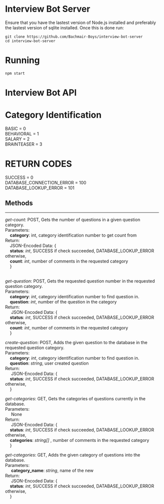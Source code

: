 # Interview Bot Server

Ensure that you have the lastest version of Node.js installed and preferably the lastest version of sqlite installed. Once this is done run:
```
git clone https://github.com/Bachmair-Boys/interview-bot-server
cd interview-bot-server
```

# Running

```
npm start
```

# Interview Bot API

# Category Identification
BASIC = 0 <br>
BEHAVIORAL = 1<br>
SALARY = 2<br>
BRAINTEASER = 3<br>

# RETURN CODES
SUCCESS = 0<br>
DATABASE_CONNECTION_ERROR = 100<br>
DATABASE_LOOKUP_ERROR = 101<br>

## Methods
---
_get-count_: POST, Gets the number of questions in a given question category.<br>
Parameters:<br>
&nbsp;&nbsp;&nbsp;&nbsp;**category**: int, category identification number to get count from<br>
Return:<br>
&nbsp;&nbsp;&nbsp;&nbsp;JSON-Encoded Data: {<br>
&nbsp;&nbsp;&nbsp;&nbsp;**status**: _int_, SUCCESS if check succeeded, DATABASE_LOOKUP_ERROR otherwise,<br>
&nbsp;&nbsp;&nbsp;&nbsp;**count**: _int_, number of comments in the requested category<br>
&nbsp;&nbsp;&nbsp;&nbsp;}<br>
<br>

_get-question_: POST, Gets the requested question number in the requested question category.<br>
Parameters:<br>
&nbsp;&nbsp;&nbsp;&nbsp;**category**: _int_, category identification number to find question in.<br>
&nbsp;&nbsp;&nbsp;&nbsp;**question**: _int_, number of the question in the category<br>
Return: <br>
&nbsp;&nbsp;&nbsp;&nbsp; JSON-Encoded Data: {<br>
&nbsp;&nbsp;&nbsp;&nbsp;**status**: _int_, SUCCESS if check succeeded, DATABASE_LOOKUP_ERROR otherwise,<br>
&nbsp;&nbsp;&nbsp;&nbsp;**count**: _int_, number of comments in the requested category<br>
&nbsp;&nbsp;&nbsp;&nbsp;}<br>

_create-question_: POST, Adds the given question to the database in the requested question category.<br>
Parameters:<br>
&nbsp;&nbsp;&nbsp;&nbsp;**category**: _int_, category identification number to find question in.<br>
&nbsp;&nbsp;&nbsp;&nbsp;**question**: _string_, user created question<br>
Return: <br>
&nbsp;&nbsp;&nbsp;&nbsp; JSON-Encoded Data: {<br>
&nbsp;&nbsp;&nbsp;&nbsp;**status**: _int_, SUCCESS if check succeeded, DATABASE_LOOKUP_ERROR otherwise,<br>
&nbsp;&nbsp;&nbsp;&nbsp;}<br>

_get-categories_: GET, Gets the categories of questions currently in the database.<br>
Parameters:<br>
&nbsp;&nbsp;&nbsp;&nbsp; None<br>
Return: <br>
&nbsp;&nbsp;&nbsp;&nbsp; JSON-Encoded Data: {<br>
&nbsp;&nbsp;&nbsp;&nbsp;**status**: _int_, SUCCESS if check succeeded, DATABASE_LOOKUP_ERROR otherwise,<br>
&nbsp;&nbsp;&nbsp;&nbsp;**categories**: _string[]_ , number of comments in the requested category<br>
&nbsp;&nbsp;&nbsp;&nbsp;}<br>

_get-categories_: GET, Adds the given category of questions into the database.<br>
Parameters:<br>
&nbsp;&nbsp;&nbsp;&nbsp; **category\_name**: _string_, name of the new <br>
Return: <br>
&nbsp;&nbsp;&nbsp;&nbsp; JSON-Encoded Data: {<br>
&nbsp;&nbsp;&nbsp;&nbsp;**status**: _int_, SUCCESS if check succeeded, DATABASE_LOOKUP_ERROR otherwise,<br>
&nbsp;&nbsp;&nbsp;&nbsp;}<br>
